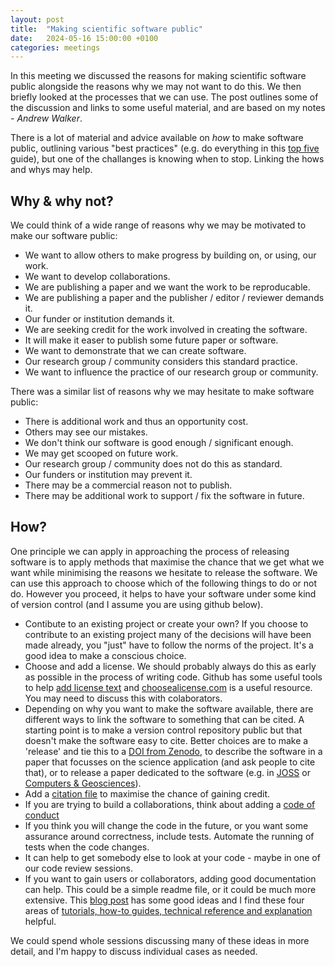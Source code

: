 ```yaml
---
layout: post
title:  "Making scientific software public"
date:   2024-05-16 15:00:00 +0100
categories: meetings
---
```

In this meeting we discussed the reasons for making scientific software public alongside the reasons why we may not want to do this. We then briefly looked at the processes that we can use. The post outlines some of the discussion and links to some useful material, and are based on my notes - *Andrew Walker*.

There is a lot of material and advice available on *how* to make software public, outlining various "best practices" (e.g. do everything in this [top five](https://www.software.ac.uk/blog/top-five-donts-software-development) guide), but one of the challanges is knowing when to stop. Linking the hows and whys may help.

## Why & why not?

We could think of a wide range of reasons why we may be motivated to make our software public:

* We want to allow others to make progress by building on, or using, our work.
* We want to develop collaborations.
* We are publishing a paper and we want the work to be reproducable.
* We are publishing a paper and the publisher / editor / reviewer demands it.
* Our funder or institution demands it.
* We are seeking credit for the work involved in creating the software.
* It will make it easer to publish some future paper or software.
* We want to demonstrate that we can create software.
* Our research group / community considers this standard practice.
* We want to influence the practice of our research group or community.

There was a similar list of reasons why we may hesitate to make software public:

* There is additional work and thus an opportunity cost.
* Others may see our mistakes.
* We don't think our software is good enough / significant enough.
* We may get scooped on future work.
* Our research group / community does not do this as standard.
* Our funders or institution may prevent it.
* There may be a commercial reason not to publish.
* There may be additional work to support / fix the software in future.

## How?
One principle we can apply in approaching the process of releasing software is to apply methods that maximise the chance that we get what we want while minimising the reasons we hesitate to release the software. We can use this approach to choose which of the following things to do or not do. However you proceed, it helps to have your software under some kind of version control (and I assume you are using github below).

* Contibute to an existing project or create your own? If you choose to contribute to an existing project many of the decisions will have been made already, you "just" have to follow the norms of the project. It's a good idea to make a conscious choice.
* Choose and add a license. We should probably always do this as early as possible in the process of writing code. Github has some useful tools to help [add license text](https://docs.github.com/en/communities/setting-up-your-project-for-healthy-contributions/adding-a-license-to-a-repository) and [choosealicense.com](https://choosealicense.com/) is a useful resource. You may need to discuss this with colaborators.
* Depending on why you want to make the software available, there are different ways to link the software to something that can be cited. A starting point is to make a version control repository public but that doesn't make the software easy to cite. Better choices are to make a 'release' and tie this to a [DOI from Zenodo](https://docs.github.com/en/repositories/archiving-a-github-repository/referencing-and-citing-content), to describe the software in a paper that focusses on the science application (and ask people to cite that), or to release a paper dedicated to the software (e.g. in [JOSS](https://joss.theoj.org/) or [Computers & Geosciences](https://www.sciencedirect.com/journal/computers-and-geosciences)).
* Add a [citation file](https://docs.github.com/en/repositories/managing-your-repositorys-settings-and-features/customizing-your-repository/about-citation-files) to maximise the chance of gaining credit.
* If you are trying to build a collaborations, think about adding a [code of conduct](https://docs.github.com/en/communities/setting-up-your-project-for-healthy-contributions/adding-a-code-of-conduct-to-your-project)
* If you think you will change the code in the future, or you want some assurance around correctness, include tests. Automate the running of tests when the code changes.
* It can help to get somebody else to look at your code - maybe in one of our code review sessions.
* If you want to gain users or collaborators, adding good documentation can help. This could be a simple readme file, or it could be much more extensive. This [blog post](https://www.software.ac.uk/blog/what-are-best-practices-research-software-documentation) has some good ideas and I find these four areas of  [tutorials, how-to guides, technical reference and explanation](https://docs.divio.com/documentation-system/) helpful.

We could spend whole sessions discussing many of these ideas in more detail, and I'm happy to discuss individual cases as needed.
